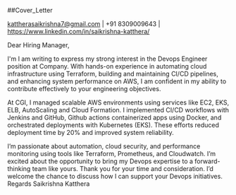 
##Cover_Letter

kattherasaikrishna7@gmail.com | +91 8309009643 | https://www.linkedin.com/in/saikrishna-katthera/

Dear Hiring Manager,

I'm I am writing to express my strong interest in the Devops Engineer  position at Company. With hands-on experience in automating cloud infrastructure using Terraform, building and maintaining CI/CD pipelines, and enhancing system performance on AWS, I am confident in my ability to contribute effectively to your engineering objectives.

At CGI, I managed scalable AWS environments using services like EC2, EKS, ELB, AutoScaling and Cloud Formation. I implemented CI/CD workflows with Jenkins and GitHub, Github actions containerized apps using Docker, and orchestrated deployments with Kubernetes (EKS). These efforts reduced deployment time by 20% and improved system reliability.

I’m passionate about automation, cloud security, and performance monitoring using tools like Terraform, Prometheus, and Cloudwatch. I’m excited about the opportunity to bring my Devops expertise to a forward-thinking team like yours.
Thank you for your time and consideration. I’d welcome the chance to discuss how I can support your Devops initiatives.
Regards
Saikrishna Katthera

